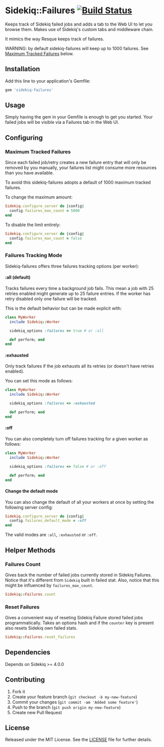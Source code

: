 # Sidekiq::Failures [![Build Status](https://secure.travis-ci.org/mhfs/sidekiq-failures.png)](http://travis-ci.org/mhfs/sidekiq-failures)

Keeps track of Sidekiq failed jobs and adds a tab to the Web UI to let you browse
them. Makes use of Sidekiq's custom tabs and middleware chain.

It mimics the way Resque keeps track of failures.

WARNING: by default sidekiq-failures will keep up to 1000 failures. See [Maximum Tracked Failures](https://github.com/mhfs/sidekiq-failures#maximum-tracked-failures) below.

## Installation

Add this line to your application's Gemfile:

```ruby
gem 'sidekiq-failures'
```

## Usage

Simply having the gem in your Gemfile is enough to get you started. Your failed
jobs will be visible via a Failures tab in the Web UI.

## Configuring

### Maximum Tracked Failures

Since each failed job/retry creates a new failure entry that will only be removed
by you manually, your failures list might consume more resources than you have
available.

To avoid this sidekiq-failures adopts a default of 1000 maximum tracked failures.

To change the maximum amount:

```ruby
Sidekiq.configure_server do |config|
  config.failures_max_count = 5000
end
```

To disable the limit entirely:

```ruby
Sidekiq.configure_server do |config|
  config.failures_max_count = false
end
```

### Failures Tracking Mode

Sidekiq-failures offers three failures tracking options (per worker):


#### :all (default)

Tracks failures every time a background job fails. This mean a job with 25 retries
enabled might generate up to 25 failure entries. If the worker has retry disabled
only one failure will be tracked.

This is the default behavior but can be made explicit with:

```ruby
class MyWorker
  include Sidekiq::Worker

  sidekiq_options :failures => true # or :all

  def perform; end
end
```

#### :exhausted

Only track failures if the job exhausts all its retries (or doesn't have retries
enabled).

You can set this mode as follows:

```ruby
class MyWorker
  include Sidekiq::Worker

  sidekiq_options :failures => :exhausted

  def perform; end
end
```

#### :off

You can also completely turn off failures tracking for a given worker as follows:

```ruby
class MyWorker
  include Sidekiq::Worker

  sidekiq_options :failures => false # or :off

  def perform; end
end
```

#### Change the default mode

You can also change the default of all your workers at once by setting the following
server config:

```ruby
Sidekiq.configure_server do |config|
  config.failures_default_mode = :off
end
```

The valid modes are `:all`, `:exhausted` or `:off`.

## Helper Methods

### Failures Count

Gives back the number of failed jobs currently stored in Sidekiq Failures. Notice that it's
different from `Sidekiq` built in failed stat. Also, notice that this might be
influenced by `failures_max_count`.

```ruby
Sidekiq::Failures.count
```

### Reset Failures

Gives a convenient way of reseting Sidekiq Failure stored failed jobs programmatically.
Takes an options hash and if the `counter` key is present also resets Sidekiq own failed stats.

```ruby
Sidekiq::Failures.reset_failures
```

## Dependencies

Depends on Sidekiq >= 4.0.0

## Contributing

1. Fork it
2. Create your feature branch (`git checkout -b my-new-feature`)
3. Commit your changes (`git commit -am 'Added some feature'`)
4. Push to the branch (`git push origin my-new-feature`)
5. Create new Pull Request

## License

Released under the MIT License. See the [LICENSE][license] file for further details.

[license]: https://github.com/mhfs/sidekiq-failures/blob/master/LICENSE
